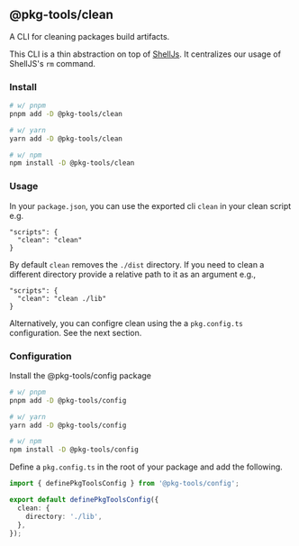 ## @pkg-tools/clean

A CLI for cleaning packages build artifacts.

This CLI is a thin abstraction on top of [ShellJs](https://www.npmjs.com/package/shelljs). It centralizes our usage of ShellJS's `rm` command.

### Install

```bash
# w/ pnpm
pnpm add -D @pkg-tools/clean

# w/ yarn
yarn add -D @pkg-tools/clean

# w/ npm
npm install -D @pkg-tools/clean
```

### Usage

In your `package.json`, you can use the exported cli `clean` in your clean script e.g.

```
"scripts": {
  "clean": "clean"
}
```

By default `clean` removes the `./dist` directory. If you need to clean a different directory provide a relative path to it as an argument e.g.,

```
"scripts": {
  "clean": "clean ./lib"
}
```

Alternatively, you can configre clean using the a `pkg.config.ts` configuration. See the next section.

### Configuration

Install the @pkg-tools/config package

```bash
# w/ pnpm
pnpm add -D @pkg-tools/config

# w/ yarn
yarn add -D @pkg-tools/config

# w/ npm
npm install -D @pkg-tools/config
```

Define a `pkg.config.ts` in the root of your package and add the following.

```ts
import { definePkgToolsConfig } from '@pkg-tools/config';

export default definePkgToolsConfig({
  clean: {
    directory: './lib',
  },
});
```
